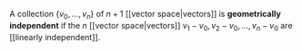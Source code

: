 A collection $\{v_0,\dots,v_n\}$ of $n+1$ [[vector space|vectors]] is **geometrically independent** if the $n$ [[vector space|vectors]] $v_1-v_0, v_2-v_0, \dots, v_n-v_0$ are [[linearly independent]]. 
